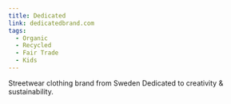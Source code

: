 ```yaml
---
title: Dedicated
link: dedicatedbrand.com
tags:
  - Organic
  - Recycled
  - Fair Trade
  - Kids
---
```

Streetwear clothing brand from Sweden Dedicated to creativity & sustainability.